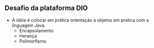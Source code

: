 ## Desafio da plataforma DIO
- A ideia é colocar em prática orientação a objetos em pratica com a linguagem Java.
    - Encapsulamento
    - Herança
    - Polimorfismo